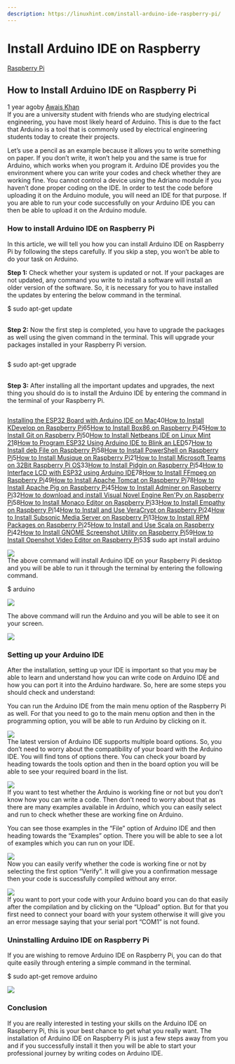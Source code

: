 ```yaml
---
description: https://linuxhint.com/install-arduino-ide-raspberry-pi/
---
```


# Install Arduino IDE on Raspberry

[Raspberry Pi](https://linuxhint.com/category/raspberry-pi/)

## How to Install Arduino IDE on Raspberry Pi

1 year agoby [Awais Khan](https://linuxhint.com/author/awaiskhan/)\
If you are a university student with friends who are studying electrical engineering, you have most likely heard of Arduino. This is due to the fact that Arduino is a tool that is commonly used by electrical engineering students today to create their projects.

Let’s use a pencil as an example because it allows you to write something on paper. If you don’t write, it won’t help you and the same is true for Arduino, which works when you program it. Arduino IDE provides you the environment where you can write your codes and check whether they are working fine. You cannot control a device using the Adriano module if you haven’t done proper coding on the IDE. In order to test the code before uploading it on the Arduino module, you will need an IDE for that purpose. If you are able to run your code successfully on your Arduino IDE you can then be able to upload it on the Arduino module.

### How to install Arduino IDE on Raspberry Pi

In this article, we will tell you how you can install Arduino IDE on Raspberry Pi by following the steps carefully. If you skip a step, you won’t be able to do your task on Arduino.

**Step 1:** Check whether your system is updated or not. If your packages are not updated, any command you write to install a software will install an older version of the software. So, it is necessary for you to have installed the updates by entering the below command in the terminal.

$ sudo apt-get update

\
**Step 2:** Now the first step is completed, you have to upgrade the packages as well using the given command in the terminal. This will upgrade your packages installed in your Raspberry Pi version.

<figure><img src="https://linuxhint.com/wp-content/uploads/2022/01/image6-19.png" alt=""><figcaption></figcaption></figure>

$ sudo apt-get upgrade

\
**Step 3:** After installing all the important updates and upgrades, the next thing you should do is to install the Arduino IDE by entering the command in the terminal of your Raspberry Pi.

<figure><img src="https://linuxhint.com/wp-content/uploads/2022/01/image8-16.png" alt=""><figcaption></figcaption></figure>

[Installing the ESP32 Board with Arduino IDE on Mac](https://linuxhint.com/installing-esp32-arduino-ide-mac/)40[How to Install KDevelop on Raspberry Pi](https://linuxhint.com/install-kdevelop-raspberry-pi/)65[How to Install Box86 on Raspberry Pi](https://linuxhint.com/install-box86-raspberry-pi/)45[How to Install Git on Raspberry Pi](https://linuxhint.com/install-git-raspberry-pi/)50[How to Install Netbeans IDE on Linux Mint 21](https://linuxhint.com/install-netbeans-ide-linux-mint/)8[How to Program ESP32 Using Arduino IDE to Blink an LED](https://linuxhint.com/program-led-esp32-arduino-ide/)57[How to Install deb File on Raspberry Pi](https://linuxhint.com/install-deb-file-raspberry-pi/)58[How to Install PowerShell on Raspberry Pi](https://linuxhint.com/install-powershell-raspberry-pi/)5[How to Install Musique on Raspberry Pi](https://linuxhint.com/install-musique-raspberry-pi/)21[How to Install Microsoft Teams on 32Bit Raspberry Pi OS](https://linuxhint.com/install-microsoft-teams-32bit-raspberry-pi/)33[How to Install Pidgin on Raspberry Pi](https://linuxhint.com/install-pidgin-raspberry-pi/)54[How to Interface LCD with ESP32 using Arduino IDE](https://linuxhint.com/interface-lcd-esp32-arduino-ide/)78[How to Install FFmpeg on Raspberry Pi](https://linuxhint.com/install-ffmpeg-raspberry-pi/)49[How to Install Apache Tomcat on Raspberry Pi](https://linuxhint.com/install-apache-tomcat-raspberry-pi/)78[How to Install Apache Pig on Raspberry Pi](https://linuxhint.com/install-apache-pig-raspberry-pi/)45[How to Install Adminer on Raspberry Pi](https://linuxhint.com/install-adminer-on-raspberry-pi/)32[How to download and install Visual Novel Engine Ren'Py on Raspberry Pi](https://linuxhint.com/download-install-visual-novel-engine-renpy-raspberry-pi/)58[How to Install Monaco Editor on Raspberry Pi](https://linuxhint.com/install-monaco-editor-raspberry-pi/)33[How to Install Empathy on Raspberry Pi](https://linuxhint.com/install-empathy-raspberry-pi/)14[How to Install and Use VeraCrypt on Raspberry Pi](https://linuxhint.com/install-use-veracrypt-raspberry-pi/)24[How to Install Subsonic Media Server on Raspberry Pi](https://linuxhint.com/install-subsonic-media-server-raspberry-pi/)13[How to Install RPM Packages on Raspberry Pi](https://linuxhint.com/install-rpm-packages-raspberry-pi/)25[How to Install and Use Scala on Raspberry Pi](https://linuxhint.com/install-scala-raspberry-pi/)42[How to Install GNOME Screenshot Utility on Raspberry Pi](https://linuxhint.com/install-gnome-screenshot-utility-raspberry-pi/)59[How to Install Openshot Video Editor on Raspberry Pi](https://linuxhint.com/install-openshot-video-editor-raspberry-pi/)53$ sudo apt install arduino

![](https://linuxhint.com/wp-content/uploads/2022/01/image7-19.png)\
The above command will install Arduino IDE on your Raspberry Pi desktop and you will be able to run it through the terminal by entering the following command.

$ arduino

![](https://linuxhint.com/wp-content/uploads/2022/01/image10-10.png)

The above command will run the Arduino and you will be able to see it on your screen.

![](https://linuxhint.com/wp-content/uploads/2022/01/image9-14.png)

### Setting up your Arduino IDE

After the installation, setting up your IDE is important so that you may be able to learn and understand how you can write code on Arduino IDE and how you can port it into the Arduino hardware. So, here are some steps you should check and understand:

You can run the Arduino IDE from the main menu option of the Raspberry Pi as well. For that you need to go to the main menu option and then in the programming option, you will be able to run Arduino by clicking on it.

![](https://linuxhint.com/wp-content/uploads/2022/01/image2-38.png)\
The latest version of Arduino IDE supports multiple board options. So, you don’t need to worry about the compatibility of your board with the Arduino IDE. You will find tons of options there. You can check your board by heading towards the tools option and then in the board option you will be able to see your required board in the list.

![](https://linuxhint.com/wp-content/uploads/2022/01/image1-39.png)\
If you want to test whether the Arduino is working fine or not but you don’t know how you can write a code. Then don’t need to worry about that as there are many examples available in Arduino, which you can easily select and run to check whether these are working fine on Arduino.

You can see those examples in the “File” option of Arduino IDE and then heading towards the “Examples” option. There you will be able to see a lot of examples which you can run on your IDE.

![](https://linuxhint.com/wp-content/uploads/2022/01/image4-28.png)\
Now you can easily verify whether the code is working fine or not by selecting the first option “Verify”. It will give you a confirmation message then your code is successfully compiled without any error.

![](https://linuxhint.com/wp-content/uploads/2022/01/image3-33.png)\
If you want to port your code with your Arduino board you can do that easily after the compilation and by clicking on the “Upload” option. But for that you first need to connect your board with your system otherwise it will give you an error message saying that your serial port “COM1” is not found.

### Uninstalling Arduino IDE on Raspberry Pi

If you are wishing to remove Arduino IDE on Raspberry Pi, you can do that quite easily through entering a simple command in the terminal.

$ sudo apt-get remove arduino

![](https://linuxhint.com/wp-content/uploads/2022/01/image5-22.png)

### Conclusion

If you are really interested in testing your skills on the Arduino IDE on Raspberry Pi, this is your best chance to get what you really want. The installation of Arduino IDE on Raspberry Pi is just a few steps away from you and if you successfully install it then you will be able to start your professional journey by writing codes on Arduino IDE.
